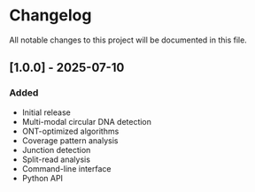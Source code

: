 # Changelog

All notable changes to this project will be documented in this file.

## [1.0.0] - 2025-07-10

### Added
- Initial release
- Multi-modal circular DNA detection
- ONT-optimized algorithms
- Coverage pattern analysis
- Junction detection
- Split-read analysis
- Command-line interface
- Python API